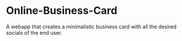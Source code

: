 # Online-Business-Card

A webapp that creates a minimalistic business card with all the desired socials of the end user.
